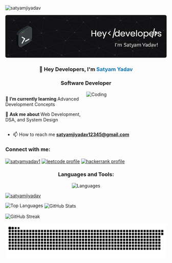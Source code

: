 <p align="left"> 
  <img src="https://komarev.com/ghpvc/?username=satyamjiyadav&label=Profile%20views&color=0e75b6&style=flat" alt="satyamjiyadav" /> 
</p>

<img src="https://github.com/satyamjiyadav/satyamjiyadav/blob/main/github-header-image.png">

<h3 align="center">👋 Hey Developers, I'm <span style="color:#0e75b6;">Satyam Yadav</span></h3>
<h3 align="center">Software Developer</h3>

<div style="display:flex; justify-content: space-between;">
  <div>
    <p>🌱 <strong> I’m currently learning </strong> Advanced Development Concepts</p>
    <p>💬 <strong> Ask me about </strong> Web Development, DSA, and System Design</p>
  </div>
  <img align="right" alt="Coding" width="400" src="https://media.tenor.com/2uyENRmiUt0AAAAC/coding.gif">
</div>

- 📫 How to reach me **satyamjiyadav12345@gmail.com**

<h3 align="left">Connect with me:</h3>
<p align="left">
<a href="https://www.codechef.com/users/satyamjiyadav1" target="blank"><img align="center" src="https://cdn.jsdelivr.net/npm/simple-icons@3.1.0/icons/codechef.svg" alt="satyamyadav1" height="30" width="40" /></a>
<a href="https://leetcode.com/u/satyamyadav1414/" target="blank"><img align="center" src="https://raw.githubusercontent.com/rahuldkjain/github-profile-readme-generator/master/src/images/icons/Social/leet-code.svg" alt="leetcode profile" height="30" width="40" /></a>
<a href="https://www.hackerrank.com/satyamjiyadav121" target="blank"><img align="center" src="https://raw.githubusercontent.com/rahuldkjain/github-profile-readme-generator/master/src/images/icons/Social/hackerrank.svg" alt="hackerrank profile" height="30" width="40" /></a>
</p>

<div>
  <h3 align="center">Languages and Tools:</h3>
  <p align="center">
    <img src="https://skillicons.dev/icons?i=c,cpp,java,python,javascript,typescript,html,css,tailwind,bootstrap,npm,react,next,vite,laravel,nodejs,express,mongodb,mysql,postgres,redis,redux,firebase,docker,vercel,replit,git,github,gitlab,vscode,powershell,postman,figma,linux,ubuntu,jquery,bash" alt="Languages">
  </p>
</div>

<p align="left"> <a href="https://github.com/ryo-ma/github-profile-trophy"><img src="https://github-profile-trophy.vercel.app/?username=satyamjiyadav" alt="satyamjiyadav" /></a> </p>
<p><img align="left" src="https://github-readme-stats.vercel.app/api/top-langs?username=satyamjiyadav&show_icons=true&locale=en&layout=compact" alt="Top Languages" /></p>

<p>&nbsp;<img align="center" src="https://github-readme-stats.vercel.app/api?username=satyamjiyadav&show_icons=true&locale=en" alt="GitHub Stats" /></p>

<p><img align="center" src="https://github-readme-streak-stats.herokuapp.com/?user=satyamjiyadav&" alt="GitHub Streak" /></p>

<img src="https://github.com/SohaHussain/SohaHussain/blob/main/github-contribution-grid-snake.svg">

